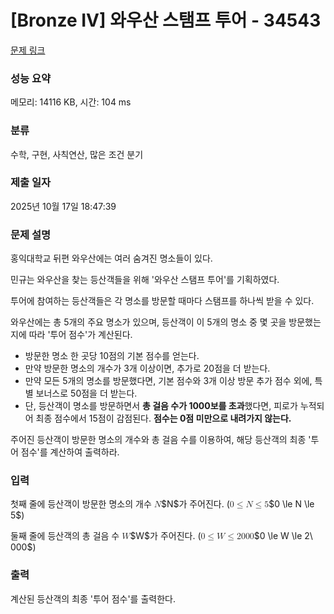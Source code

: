 # [Bronze IV] 와우산 스탬프 투어 - 34543 

[문제 링크](https://www.acmicpc.net/problem/34543) 

### 성능 요약

메모리: 14116 KB, 시간: 104 ms

### 분류

수학, 구현, 사칙연산, 많은 조건 분기

### 제출 일자

2025년 10월 17일 18:47:39

### 문제 설명

<p>홍익대학교 뒤편 와우산에는 여러 숨겨진 명소들이 있다.</p>

<p>민규는 와우산을 찾는 등산객들을 위해 '와우산 스탬프 투어'를 기획하였다.</p>

<p>투어에 참여하는 등산객들은 각 명소를 방문할 때마다 스탬프를 하나씩 받을 수 있다.</p>

<p>와우산에는 총 5개의 주요 명소가 있으며, 등산객이 이 5개의 명소 중 몇 곳을 방문했는지에 따라 '투어 점수'가 계산된다.</p>

<ul>
<li>방문한 명소 한 곳당 10점의 기본 점수를 얻는다.</li>
<li>만약 방문한 명소의 개수가 3개 이상이면, 추가로 20점을 더 받는다.</li>
<li>만약 모든 5개의 명소를 방문했다면, 기본 점수와 3개 이상 방문 추가 점수 외에, 특별 보너스로 50점을 더 받는다.</li>
<li>단, 등산객이 명소를 방문하면서 <strong>총 걸음 수가 1000보를 초과</strong>했다면, 피로가 누적되어 최종 점수에서 15점이 감점된다. <strong>점수는 0점 미만으로 내려가지 않는다.</strong></li>
</ul>

<p>주어진 등산객이 방문한 명소의 개수와 총 걸음 수를 이용하여, 해당 등산객의 최종 '투어 점수'를 계산하여 출력하라.</p>

### 입력 

 <p>첫째 줄에 등산객이 방문한 명소의 개수 <mjx-container class="MathJax" jax="CHTML" style="font-size: 99.9%; position: relative;"><mjx-math class="MJX-TEX" aria-hidden="true"><mjx-mi class="mjx-i"><mjx-c class="mjx-c1D441 TEX-I"></mjx-c></mjx-mi></mjx-math><mjx-assistive-mml unselectable="on" display="inline"><math xmlns="http://www.w3.org/1998/Math/MathML"><mi>N</mi></math></mjx-assistive-mml><span aria-hidden="true" class="no-mathjax mjx-copytext">$N$</span></mjx-container>가 주어진다. (<mjx-container class="MathJax" jax="CHTML" style="font-size: 99.9%; position: relative;"><mjx-math class="MJX-TEX" aria-hidden="true"><mjx-mn class="mjx-n"><mjx-c class="mjx-c30"></mjx-c></mjx-mn><mjx-mo class="mjx-n" space="4"><mjx-c class="mjx-c2264"></mjx-c></mjx-mo><mjx-mi class="mjx-i" space="4"><mjx-c class="mjx-c1D441 TEX-I"></mjx-c></mjx-mi><mjx-mo class="mjx-n" space="4"><mjx-c class="mjx-c2264"></mjx-c></mjx-mo><mjx-mn class="mjx-n" space="4"><mjx-c class="mjx-c35"></mjx-c></mjx-mn></mjx-math><mjx-assistive-mml unselectable="on" display="inline"><math xmlns="http://www.w3.org/1998/Math/MathML"><mn>0</mn><mo>≤</mo><mi>N</mi><mo>≤</mo><mn>5</mn></math></mjx-assistive-mml><span aria-hidden="true" class="no-mathjax mjx-copytext">$0 \le N \le 5$</span></mjx-container>)</p>

<p>둘째 줄에 등산객의 총 걸음 수 <mjx-container class="MathJax" jax="CHTML" style="font-size: 99.9%; position: relative;"><mjx-math class="MJX-TEX" aria-hidden="true"><mjx-mi class="mjx-i"><mjx-c class="mjx-c1D44A TEX-I"></mjx-c></mjx-mi></mjx-math><mjx-assistive-mml unselectable="on" display="inline"><math xmlns="http://www.w3.org/1998/Math/MathML"><mi>W</mi></math></mjx-assistive-mml><span aria-hidden="true" class="no-mathjax mjx-copytext">$W$</span></mjx-container>가 주어진다. (<mjx-container class="MathJax" jax="CHTML" style="font-size: 99.9%; position: relative;"><mjx-math class="MJX-TEX" aria-hidden="true"><mjx-mn class="mjx-n"><mjx-c class="mjx-c30"></mjx-c></mjx-mn><mjx-mo class="mjx-n" space="4"><mjx-c class="mjx-c2264"></mjx-c></mjx-mo><mjx-mi class="mjx-i" space="4"><mjx-c class="mjx-c1D44A TEX-I"></mjx-c></mjx-mi><mjx-mo class="mjx-n" space="4"><mjx-c class="mjx-c2264"></mjx-c></mjx-mo><mjx-mn class="mjx-n" space="4"><mjx-c class="mjx-c32"></mjx-c></mjx-mn><mjx-mtext class="mjx-n"><mjx-c class="mjx-cA0"></mjx-c></mjx-mtext><mjx-mn class="mjx-n"><mjx-c class="mjx-c30"></mjx-c><mjx-c class="mjx-c30"></mjx-c><mjx-c class="mjx-c30"></mjx-c></mjx-mn></mjx-math><mjx-assistive-mml unselectable="on" display="inline"><math xmlns="http://www.w3.org/1998/Math/MathML"><mn>0</mn><mo>≤</mo><mi>W</mi><mo>≤</mo><mn>2</mn><mtext> </mtext><mn>000</mn></math></mjx-assistive-mml><span aria-hidden="true" class="no-mathjax mjx-copytext">$0 \le W \le 2\ 000$</span></mjx-container>)</p>

### 출력 

 <p>계산된 등산객의 최종 '투어 점수'를 출력한다.</p>

